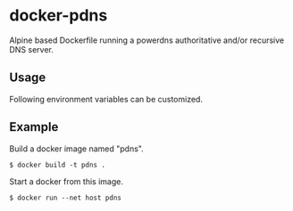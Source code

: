 # docker-pdns

Alpine based Dockerfile running a powerdns authoritative and/or recursive DNS server.

## Usage

Following environment variables can be customized.

## Example

Build a docker image named "pdns".

```shell
$ docker build -t pdns .
```

Start a docker from this image.

```shell
$ docker run --net host pdns
```

